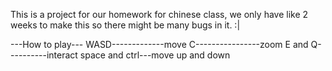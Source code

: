 This is a project for our homework for chinese class, we only have like 2 weeks to make this so there might be many bugs in it.  :|

---How to play---
WASD-------------move
C----------------zoom
E and Q----------interact
space and ctrl---move up and down
